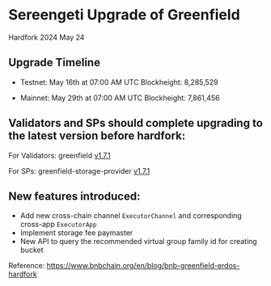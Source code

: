 # Sereengeti Upgrade of Greenfield

<div class="doc-announce-info">
    <span class="version-tag">Hardfork</span>
    <span class="announce-date">2024 May 24</span>
</div>


## Upgrade Timeline

- Testnet: May 16th at 07:00 AM UTC Blockheight: 8,285,529

- Mainnet: May 29th at 07:00 AM UTC Blockheight: 7,861,456

## Validators and SPs should complete upgrading to the latest version before hardfork: 

For Validators: greenfield [v1.7.1](https://github.com/bnb-chain/greenfield/releases/tag/v1.7.1?ref=bnbchain.ghost.io) 

For SPs: greenfield-storage-provider [v1.7.1](https://github.com/bnb-chain/greenfield-storage-provider/releases/tag/v1.7.1?ref=bnbchain.ghost.io)

## New features introduced: 

- Add new cross-chain channel `ExecutorChannel` and corresponding cross-app `ExecutorApp` 
- Implement storage fee paymaster 
- New API to query the recommended virtual group family id for creating bucket  


Reference: https://www.bnbchain.org/en/blog/bnb-greenfield-erdos-hardfork